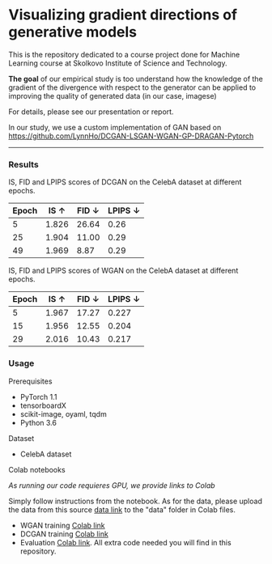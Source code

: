 # Visualizing gradient directions of generative models

This is the repository dedicated to a course project done for Machine Learning course at Skolkovo Institute of Science and Technology. 

**The goal** of our empirical study is too understand how the knowledge of the gradient of the divergence with respect to the generator can be applied to improving the quality of generated data (in our case, imagese) 

For details, please see our presentation or report.

In our study, we use a custom implementation of GAN based on https://github.com/LynnHo/DCGAN-LSGAN-WGAN-GP-DRAGAN-Pytorch

----------------------------------------


### Results

IS, FID and LPIPS scores of DCGAN on the CelebA dataset at different epochs.

| Epoch | IS ↑  | FID ↓ | LPIPS ↓ |
|-------|-------|-------|---------|
| 5     | 1.826 | 26.64 | 0.26    |
| 25    | 1.904 | 11.00 | 0.29    |
| 49    | 1.969 | 8.87  | 0.29    |

IS, FID and LPIPS scores of WGAN on the CelebA dataset at different epochs.

| Epoch | IS ↑  | FID ↓ | LPIPS ↓ |
|-------|-------|-------|---------|
| 5     | 1.967 | 17.27 | 0.227   |
| 15    | 1.956 | 12.55 | 0.204   |
| 29    | 2.016 | 10.43 | 0.217   |


### Usage

Prerequisites

* PyTorch 1.1
* tensorboardX
* scikit-image, oyaml, tqdm
* Python 3.6

Dataset

* CelebA dataset

Colab notebooks

*As running our code requieres GPU, we provide links to Colab*

Simply follow instructions from the notebook. As for the data, please upload the data from this source [data link](https://drive.google.com/file/d/1e0FaRKxcm5RlVoLGpFlYqUn_tMifugjw/view?usp=sharing) to the "data" folder in Colab files.

* WGAN training [Colab link](https://colab.research.google.com/drive/1ZJCCkUKbCEx7KElrAkxfjdQlHwvLhoE7?usp=sharing#scrollTo=yXrWVjI-FtRC)
* DCGAN training [Colab link](https://colab.research.google.com/drive/1E2Nqy5W8OYfu_fuXmyzL5pcgDjTlRsTc?usp=sharing)
* Evaluation [Colab link](https://drive.google.com/file/d/1rUJuy8RzYuLG5wuriTlRHKsX6l2buThO/view?usp=sharing). All extra code needed you will find in this repository.

